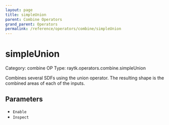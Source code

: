 ```yaml
---
layout: page
title: simpleUnion
parent: Combine Operators
grand_parent: Operators
permalink: /reference/operators/combine/simpleUnion
---
```


# simpleUnion

Category: combine
OP Type: raytk.operators.combine.simpleUnion



Combines several SDFs using the union operator.
The resulting shape is the combined areas of each of the inputs.

## Parameters

* `Enable`
* `Inspect`